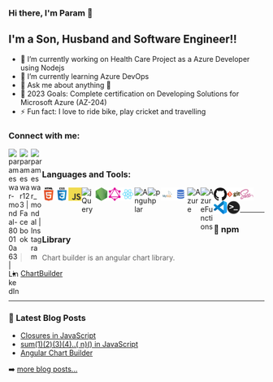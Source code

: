### Hi there, I'm Param 👋

## I'm a Son, Husband and Software Engineer!!

- 🔭 I’m currently working on Health Care Project as a Azure Developer using Nodejs
- 🌱 I’m currently learning Azure DevOps
- 💬 Ask me about anything 🤣
- 🥅 2023 Goals: Complete certification on Developing Solutions for Microsoft Azure (AZ-204)
- ⚡ Fun fact: I love to ride bike, play cricket and travelling

### Connect with me:

[<img align="left" alt="parameswar-mondal-80010a63 | LinkedIn" width="22px" src="https://cdn.jsdelivr.net/npm/simple-icons@v3/icons/linkedin.svg" />][linkedin]
[<img align="left" alt="parameswar123 | Facebook" width="22px" src="https://cdn.jsdelivr.net/npm/simple-icons@3.13.0/icons/facebook.svg" />][facebook]
[<img align="left" alt="parameswar_mondal | Instagram" width="22px" src="https://cdn.jsdelivr.net/npm/simple-icons@v3/icons/instagram.svg" />][instagram]

<br />

### Languages and Tools:

<img align="left" alt="HTML5" width="26px" src="https://raw.githubusercontent.com/github/explore/80688e429a7d4ef2fca1e82350fe8e3517d3494d/topics/html/html.png" />
<img align="left" alt="CSS3" width="26px" src="https://raw.githubusercontent.com/github/explore/80688e429a7d4ef2fca1e82350fe8e3517d3494d/topics/css/css.png" />
<img align="left" alt="JavaScript" width="26px" src="https://raw.githubusercontent.com/github/explore/80688e429a7d4ef2fca1e82350fe8e3517d3494d/topics/javascript/javascript.png" />
<img align="left" alt="jQuery" width="26px" src="https://cdn.jsdelivr.net/npm/simple-icons@3.13.0/icons/jquery.svg" />
<img align="left" alt="Node.js" width="26px" src="https://raw.githubusercontent.com/github/explore/80688e429a7d4ef2fca1e82350fe8e3517d3494d/topics/nodejs/nodejs.png" />
<img align="left" alt="GraphQL" width="26px" src="https://raw.githubusercontent.com/github/explore/80688e429a7d4ef2fca1e82350fe8e3517d3494d/topics/graphql/graphql.png" />
<img align="left" alt="React" width="26px" src="https://raw.githubusercontent.com/github/explore/80688e429a7d4ef2fca1e82350fe8e3517d3494d/topics/react/react.png" />
<img align="left" alt="Angular" width="26px" src="https://cdn.jsdelivr.net/npm/simple-icons@3.13.0/icons/angular.svg" />
<img align="left" alt="php" width="26px" src="https://cdn.jsdelivr.net/npm/simple-icons@3.13.0/icons/php.svg" />
<img align="left" alt="MySQL" width="26px" src="https://raw.githubusercontent.com/github/explore/80688e429a7d4ef2fca1e82350fe8e3517d3494d/topics/mysql/mysql.png" />
<img align="left" alt="SQL" width="26px" src="https://raw.githubusercontent.com/github/explore/80688e429a7d4ef2fca1e82350fe8e3517d3494d/topics/sql/sql.png" />
<img align="left" alt="Azure" width="26px" src="https://cdn.jsdelivr.net/npm/simple-icons@3.13.0/icons/microsoftazure.svg" />
<img align="left" alt="AzureFunctions" width="26px" src="https://cdn.jsdelivr.net/npm/simple-icons@3.13.0/icons/azurefunctions.svg" />
<img align="left" alt="GitHub" width="26px" src="https://raw.githubusercontent.com/github/explore/78df643247d429f6cc873026c0622819ad797942/topics/github/github.png" />
<img align="left" alt="Git" width="26px" src="https://raw.githubusercontent.com/github/explore/80688e429a7d4ef2fca1e82350fe8e3517d3494d/topics/git/git.png" />
<img align="left" alt="Sass" width="26px" src="https://raw.githubusercontent.com/github/explore/80688e429a7d4ef2fca1e82350fe8e3517d3494d/topics/sass/sass.png" />
<img align="left" alt="Visual Studio Code" width="26px" src="https://raw.githubusercontent.com/github/explore/80688e429a7d4ef2fca1e82350fe8e3517d3494d/topics/visual-studio-code/visual-studio-code.png" />
<img align="left" alt="Terminal" width="26px" src="https://raw.githubusercontent.com/github/explore/80688e429a7d4ef2fca1e82350fe8e3517d3494d/topics/terminal/terminal.png" />

<br />
<br />

---

### 📕 npm Library

> Chart builder is an angular chart library.

<!-- npm Library:START -->
- [ChartBuilder](https://www.npmjs.com/package/angular-chart-builder)
<!-- npm Library:END -->

<br />

---

### 📕 Latest Blog Posts

<!-- BLOG-POST-LIST:START -->
- [Closures in JavaScript](https://parameswar-mondal.blogspot.com/2021/09/closures-in-javascript.html)
- [sum(1)(2)(3)(4)..( n)() in JavaScript](https://parameswar-mondal.blogspot.com/2021/10/sum1234-n-in-javascript.html)
- [Angular Chart Builder](https://parameswar-mondal.blogspot.com/2020/08/angular-chart-builder.html)
<!-- BLOG-POST-LIST:END -->

➡️ [more blog posts...](https://parameswar-mondal.blogspot.com/)

[facebook]: https://www.facebook.com/parameswar123
[instagram]: https://instagram.com/parameswar_mondal
[linkedin]: https://www.linkedin.com/in/parameswar-mondal-80010a63/
